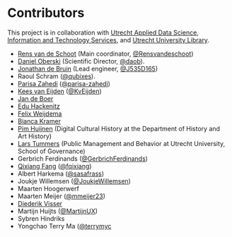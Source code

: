 # Contributors
This project is in collaboration with [Utrecht Applied Data Science](https://www.uu.nl/en/research/applied-data-science),
[Information and Technology Services](https://www.uu.nl/en/organisation/information-and-technology-services-its), and [Utrecht University Library](https://www.uu.nl/en/university-library).

- [Rens van de Schoot](https://www.rensvandeschoot.com) (Main coordinator, [@Rensvandeschoot](https://github.com/Rensvandeschoot))
- [Daniel Oberski](https://www.uu.nl/staff/DLOberski) (Scientific Director, [@daob](https://github.com/daob)).
-  [Jonathan de Bruin](https://www.uu.nl/staff/JdeBruin1) (Lead engineer, [@J535D165](https://github.com/J535D165))
- Raoul Schram ([@qubixes](https://github.com/qubixes)).
- [Parisa Zahedi](https://www.linkedin.com/in/parisa-zahedi-28b17148/) ([@parisa-zahedi](https://github.com/parisa-zahedi))
- [Kees van Eijden](https://www.uu.nl/staff/CJvanEijden) ([@KvEijden](https://github.com/KvEijden))
- [Jan de Boer](https://www.uu.nl/staff/JdeBoer)
- [Edu Hackenitz](https://www.uu.nl/staff/EJMHackenitz)
- [Felix Weijdema](https://www.uu.nl/staff/FPWeijdema)
- [Bianca Kramer](https://www.uu.nl/staff/BMRKramer)
- [Pim Huijnen](https://www.uu.nl/staff/PHuijnen) (Digital Cultural History at the Department of History and Art History)
- [Lars Tummers](https://www.uu.nl/staff/LGTummers) (Public Management and Behavior at Utrecht University, School of Governance)
- Gerbrich Ferdinands ([@GerbrichFerdinands](https://github.com/GerbrichFerdinands))
- [Qixiang Fang](https://www.uu.nl/staff/QFang) ([@fqixiang](https://github.com/fqixiang))
- Albert Harkema ([@sasafrass](https://github.com/sasafrass))
- Joukje Willemsen ([@JoukjeWillemsen](https://github.com/JoukjeWillemsen))
- Maarten Hoogerwerf
- Maarten Meijer ([@mmeijer23](https://github.com/mmerijer23))
- [Diederik Visser](https://nl.linkedin.com/in/diederikvisser)
- Martijn Huijts ([@MartijnUX](https://github.com/MartijnUX))
- Sybren Hindriks
- Yongchao Terry Ma ([@terrymyc]([@MartijnUX](https://github.com/terrymyc))
